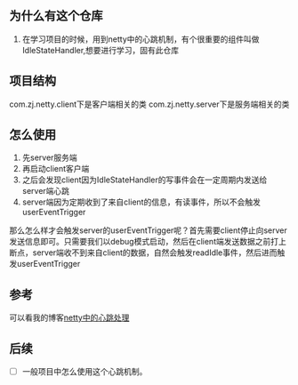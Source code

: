 ## 为什么有这个仓库
1. 在学习项目的时候，用到netty中的心跳机制，有个很重要的组件叫做IdleStateHandler,想要进行学习，固有此仓库


## 项目结构

com.zj.netty.client下是客户端相关的类
com.zj.netty.server下是服务端相关的类

## 怎么使用
1. 先server服务端
2. 再启动client客户端
3. 之后会发现client因为IdleStateHandler的写事件会在一定周期内发送给server端心跳
4. server端因为定期收到了来自client的信息，有读事件，所以不会触发userEventTrigger

那么怎么样才会触发server的userEventTrigger呢？首先需要client停止向server发送信息即可。只需要我们以debug模式启动，然后在client端发送数据之前打上断点，server端收不到来自client的数据，自然会触发readIdle事件，然后进而触发userEventTrigger

## 参考
可以看我的博客[netty中的心跳处理]()

## 后续
- [ ] 一般项目中怎么使用这个心跳机制。